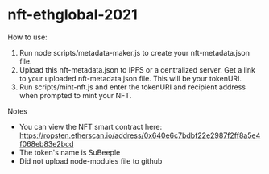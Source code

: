 # nft-ethglobal-2021
How to use:

1) Run node scripts/metadata-maker.js to create your nft-metadata.json file. 
2) Upload this nft-metadata.json to IPFS or a centralized server. Get a link to your uploaded nft-metadata.json file. This will be your tokenURI.
3) Run scripts/mint-nft.js and enter the tokenURI and recipient address when prompted to mint your NFT. 

Notes
- You can view the NFT smart contract here: https://ropsten.etherscan.io/address/0x640e6c7bdbf22e2987f2ff8a5e4f068eb83e2bcd
- The token's name is SuBeeple
- Did not upload node-modules file to github
